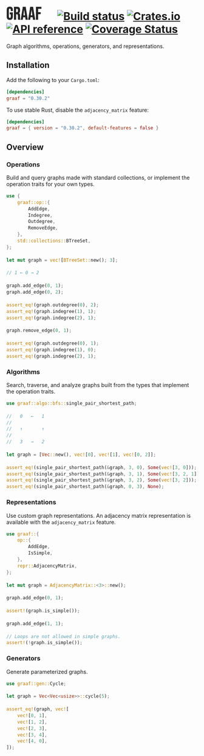 # ![Graaf!](/logo.png "Graaf") &emsp; [![Build status](https://github.com/bsdrks/graaf/actions/workflows/rust.yml/badge.svg)](https://github.com/bsdrks/graaf/actions) [![Crates.io](https://img.shields.io/crates/v/graaf.svg)](https://crates.io/crates/graaf) [![API reference](https://docs.rs/graaf/badge.svg)](https://docs.rs/graaf) [![Coverage Status](https://coveralls.io/repos/github/bsdrks/graaf/badge.svg?branch=main)](https://coveralls.io/github/bsdrks/graaf?branch=main)

Graph algorithms, operations, generators, and representations.

## Installation

Add the following to your `Cargo.toml`:

```toml
[dependencies]
graaf = "0.30.2"
```

To use stable Rust, disable the `adjacency_matrix` feature:

```toml
[dependencies]
graaf = { version = "0.30.2", default-features = false }
```

## Overview

### Operations

Build and query graphs made with standard collections, or implement the operation traits for your own types.

```rust
use {
    graaf::op::{
        AddEdge,
        Indegree,
        Outdegree,
        RemoveEdge,
    },
    std::collections::BTreeSet,
};

let mut graph = vec![BTreeSet::new(); 3];

// 1 ← 0 → 2

graph.add_edge(0, 1);
graph.add_edge(0, 2);

assert_eq!(graph.outdegree(0), 2);
assert_eq!(graph.indegree(1), 1);
assert_eq!(graph.indegree(2), 1);

graph.remove_edge(0, 1);

assert_eq!(graph.outdegree(0), 1);
assert_eq!(graph.indegree(1), 0);
assert_eq!(graph.indegree(2), 1);
```

### Algorithms

Search, traverse, and analyze graphs built from the types that implement the operation traits.

```rust
use graaf::algo::bfs::single_pair_shortest_path;

//   0   ←   1  
//              
//   ↑       ↑
//              
//   3   →   2  

let graph = [Vec::new(), vec![0], vec![1], vec![0, 2]];

assert_eq!(single_pair_shortest_path(&graph, 3, 0), Some(vec![3, 0]));
assert_eq!(single_pair_shortest_path(&graph, 3, 1), Some(vec![3, 2, 1]));
assert_eq!(single_pair_shortest_path(&graph, 3, 2), Some(vec![3, 2]));
assert_eq!(single_pair_shortest_path(&graph, 0, 3), None);
```

### Representations

Use custom graph representations. An adjacency matrix representation is available with the `adjacency_matrix` feature.

```rust
use graaf::{
    op::{
        AddEdge,
        IsSimple,
    },
    repr::AdjacencyMatrix,
};

let mut graph = AdjacencyMatrix::<3>::new();

graph.add_edge(0, 1);

assert!(graph.is_simple());

graph.add_edge(1, 1);

// Loops are not allowed in simple graphs.
assert!(!graph.is_simple());
```

### Generators

Generate parameterized graphs.

```rust
use graaf::gen::Cycle;

let graph = Vec<Vec<usize>>::cycle(5);

assert_eq!(graph, vec![
    vec![0, 1],
    vec![1, 2],
    vec![2, 3],
    vec![3, 4],
    vec![4, 0],
]);
```
